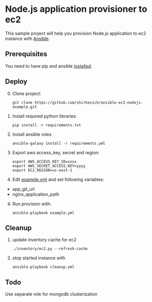 # Node.js application provisioner to ec2

This sample project will help you provision Node.js application to ec2 instance with [Ansible](https://docs.ansible.com/ansible/index.html).


## Prerequisites
You need to have pip and ansible [installed](http://docs.ansible.com/ansible/intro_installation.html#latest-releases-via-pip).

## Deploy

 0. Clone project:

    ```shell
    git clone https://github.com/shirkevich/ansible-ec2-nodejs-example.git
    ```

 1. Install required python libraries:

    ```shell
    pip install -r requirements.txt
    ```
 2. Install ansible roles

    ```shell
    ansible-galaxy install -r requirements.yml
    ```

 2. Export aws access_key, secret and region:

    ```shell
    export AWS_ACCESS_KEY_ID=xxxx
    export AWS_SECRET_ACCESS_KEY=yyyy
    export EC2_REGION=us-east-1
    ```

 3. Edit [example.yml](example.yml) and set following variables:

  * app_git_url
  * nginx_application_path

 4. Run provision with:

    ```shell
    ansible-playbook example.yml
    ```

## Cleanup

 1. update inventory cache for ec2

    ```shell
    ./inventory/ec2.py --refresh-cache
    ```

 2. stop started instance with

    ```shell
    ansible-playbook cleanup.yml
    ```
## Todo

Use separate role for mongodb clusterization
